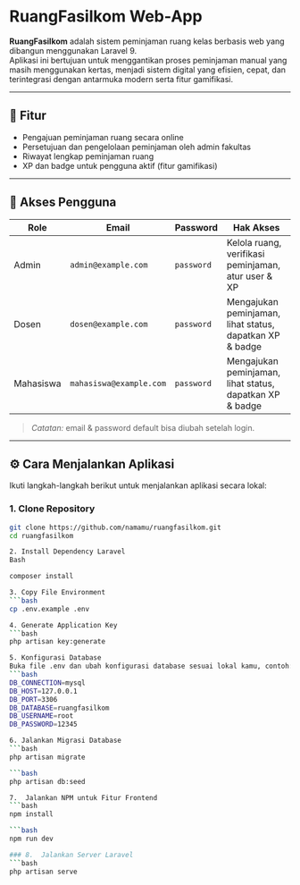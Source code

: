 # RuangFasilkom Web-App

**RuangFasilkom** adalah sistem peminjaman ruang kelas berbasis web yang dibangun menggunakan Laravel 9.  
Aplikasi ini bertujuan untuk menggantikan proses peminjaman manual yang masih menggunakan kertas, menjadi sistem digital yang efisien, cepat, dan terintegrasi dengan antarmuka modern serta fitur gamifikasi.

---

## 🚀 Fitur

- Pengajuan peminjaman ruang secara online
- Persetujuan dan pengelolaan peminjaman oleh admin fakultas
- Riwayat lengkap peminjaman ruang
- XP dan badge untuk pengguna aktif (fitur gamifikasi)

---

## 🔑 Akses Pengguna

| Role       | Email     | Password      | Hak Akses                                               |
|------------|--------------|---------------|----------------------------------------------------------|
| Admin  | `admin@example.com` | `password`    | Kelola ruang, verifikasi peminjaman, atur user & XP     |
| Dosen  | `dosen@example.com`      | `password`    | Mengajukan peminjaman, lihat status, dapatkan XP & badge         |
| Mahasiswa  | `mahasiswa@example.com` | `password`     | Mengajukan peminjaman, lihat status, dapatkan XP & badge|

> *Catatan:* email & password default bisa diubah setelah login.

---

## ⚙️ Cara Menjalankan Aplikasi

Ikuti langkah-langkah berikut untuk menjalankan aplikasi secara lokal:

### 1. Clone Repository

```bash
git clone https://github.com/namamu/ruangfasilkom.git
cd ruangfasilkom

2. Install Dependency Laravel
Bash

composer install

3. Copy File Environment
```bash
cp .env.example .env

4. Generate Application Key
```bash
php artisan key:generate

5. Konfigurasi Database
Buka file .env dan ubah konfigurasi database sesuai lokal kamu, contoh:
```bash
DB_CONNECTION=mysql
DB_HOST=127.0.0.1
DB_PORT=3306
DB_DATABASE=ruangfasilkom
DB_USERNAME=root
DB_PASSWORD=12345

6. Jalankan Migrasi Database
```bash
php artisan migrate

```bash
php artisan db:seed

7.  Jalankan NPM untuk Fitur Frontend
```bash
npm install

```bash
npm run dev

### 8.  Jalankan Server Laravel
```bash
php artisan serve

